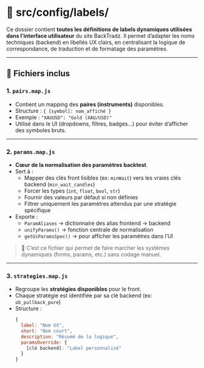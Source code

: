 # 📁 src/config/labels/

Ce dossier contient **toutes les définitions de labels dynamiques utilisées dans l’interface utilisateur** du site BackTradz. Il permet d’adapter les noms techniques (backend) en libellés UX clairs, en centralisant la logique de correspondance, de traduction et de formatage des paramètres.

---

## 📄 Fichiers inclus

### 1. `pairs.map.js`

- Contient un mapping des **paires (instruments)** disponibles.
- Structure : `{ [symbol]: nom_affiché }`
- Exemple : `"XAUUSD": "Gold (XAU/USD)"`
- Utilisé dans le UI (dropdowns, filtres, badges…) pour éviter d’afficher des symboles bruts.

---

### 2. `params.map.js`

- **Cœur de la normalisation des paramètres backtest**.
- Sert à :
  - Mapper des clés front lisibles (ex: `minWait`) vers les vraies clés backend (`min_wait_candles`)
  - Forcer les types (`int`, `float`, `bool`, `str`)
  - Fournir des valeurs par défaut si non définies
  - Filtrer uniquement les paramètres attendus par une stratégie spécifique
- Exporte :
  - `ParamAliases` → dictionnaire des alias frontend → backend
  - `unifyParams()` → fonction centrale de normalisation
  - `getUiParamsSpec()` → pour afficher les paramètres dans l’UI

> 📌 C’est ce fichier qui permet de faire marcher les systèmes dynamiques (forms, params, etc.) sans codage manuel.

---

### 3. `strategies.map.js`

- Regroupe les **stratégies disponibles** pour le front.
- Chaque stratégie est identifiée par sa clé backend (ex: `ob_pullback_pure`)
- Structure :
  ```js
  {
    label: "Nom UX",
    short: "Nom court",
    description: "Résumé de la logique",
    paramsOverride: {
      [clé backend]: "Label personnalisé"
    }
  }
